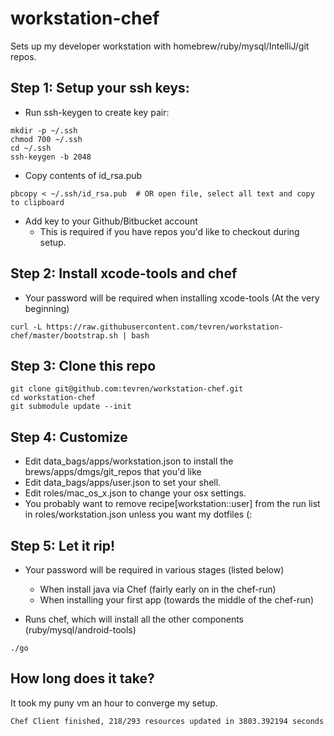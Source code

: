 # workstation-chef
Sets up my developer workstation with homebrew/ruby/mysql/IntelliJ/git repos.

##  Step 1: Setup your ssh keys:

* Run ssh-keygen to create key pair:
```
mkdir -p ~/.ssh
chmod 700 ~/.ssh
cd ~/.ssh
ssh-keygen -b 2048
```

* Copy contents of id_rsa.pub
```
pbcopy < ~/.ssh/id_rsa.pub  # OR open file, select all text and copy to clipboard
```

* Add key to your Github/Bitbucket account
  * This is required if you have repos you'd like to checkout during setup. 

## Step 2: Install xcode-tools and chef

* Your password will be required when installing xcode-tools (At the very beginning)
```
curl -L https://raw.githubusercontent.com/tevren/workstation-chef/master/bootstrap.sh | bash
```

## Step 3: Clone this repo
```
git clone git@github.com:tevren/workstation-chef.git
cd workstation-chef
git submodule update --init
```

## Step 4: Customize

* Edit data_bags/apps/workstation.json to install the brews/apps/dmgs/git_repos that you'd like
* Edit data_bags/apps/user.json to set your shell.
* Edit roles/mac_os_x.json to change your osx settings. 
* You probably want to remove recipe[workstation::user] from the run list in roles/workstation.json unless you want my dotfiles (:

## Step 5: Let it rip!

* Your password will be required in various stages (listed below)

  * When install java via Chef (fairly early on in the chef-run)
  * When installing your first app (towards the middle of the chef-run)

* Runs chef, which will install all the other components (ruby/mysql/android-tools)
```
./go
```
## How long does it take?

It took my puny vm an hour to converge my setup.
```
Chef Client finished, 218/293 resources updated in 3803.392194 seconds
```